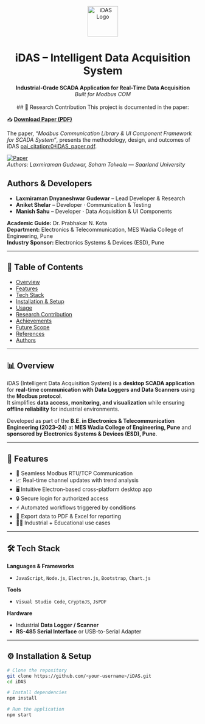 <!-- PROJECT LOGO -->
<p align="center">
  <img src="https://github.com/user-attachments/assets/f31348e2-77a7-4d38-bd70-b8ccdef22314" alt="iDAS Logo" width="80px" />
</p>

<h1 align="center">iDAS – Intelligent Data Acquisition System</h1>

<p align="center">
  <b>Industrial-Grade SCADA Application for Real-Time Data Acquisition</b>  
  <br />
  <i>Built for Modbus COM </i>
  <br /><br />
## 📖 Research Contribution
This project is documented in the paper:  

📥 [**Download Paper (PDF)**](./Research%20Paper%20Group%2015.pdf)

The paper, *“Modbus Communication Library & UI Component Framework for SCADA System”*, presents the methodology, design, and outcomes of iDAS [oai_citation:0‡iDAS_paper.pdf](sediment://file_00000000cff061f7a290cb4d5f3dc392).

[![Paper](https://img.shields.io/badge/Paper-PDF-red)](./iDAS_Research_Paper.pdf)  
*Authors: Laxmiraman Gudewar, Soham Tolwala — Saarland University*
## Authors & Developers

- **Laxmiraman Dnyaneshwar Gudewar** – Lead Developer & Research  
- **Aniket Shelar** – Developer ·  Communication & Testing
- **Manish Sahu** – Developer ·  Data Acquisition & UI Components

**Academic Guide:** Dr. Prabhakar N. Kota  
**Department:** Electronics & Telecommunication, MES Wadia College of Engineering, Pune  
**Industry Sponsor:** Electronics Systems & Devices (ESD), Pune

---

## 📑 Table of Contents
- [Overview](#-overview)
- [Features](#-features)
- [Tech Stack](#-tech-stack)
- [Installation & Setup](#️-installation--setup)
- [Usage](#-usage)
- [Research Contribution](#-research-contribution)
- [Achievements](#-achievements)
- [Future Scope](#-future-scope)
- [References](#-references)
- [Authors](#-authors)

---

## 📊 Overview
iDAS (Intelligent Data Acquisition System) is a **desktop SCADA application** for **real-time communication with Data Loggers and Data Scanners** using the **Modbus protocol**.  
It simplifies **data access, monitoring, and visualization** while ensuring **offline reliability** for industrial environments.

Developed as part of the **B.E. in Electronics & Telecommunication Engineering (2023–24)** at **MES Wadia College of Engineering, Pune** and **sponsored by Electronics Systems & Devices (ESD), Pune**.

---

## 🚀 Features
- 🔌 Seamless Modbus RTU/TCP Communication  
- 📈 Real-time channel updates with trend analysis  
- 🖥️ Intuitive Electron-based cross-platform desktop app  
- 🔒 Secure login for authorized access  
- ⚡ Automated workflows triggered by conditions  
- 📑 Export data to PDF & Excel for reporting  
- 🧑‍🏭 Industrial + Educational use cases  

---

## 🛠️ Tech Stack
**Languages & Frameworks**  
- `JavaScript`, `Node.js`, `Electron.js`, `Bootstrap`, `Chart.js`  

**Tools**  
- `Visual Studio Code`, `CryptoJS`, `JsPDF`  

**Hardware**  
- Industrial **Data Logger / Scanner**  
- **RS-485 Serial Interface** or USB-to-Serial Adapter  

---

## ⚙️ Installation & Setup
```bash
# Clone the repository
git clone https://github.com/<your-username>/iDAS.git
cd iDAS

# Install dependencies
npm install

# Run the application
npm start
